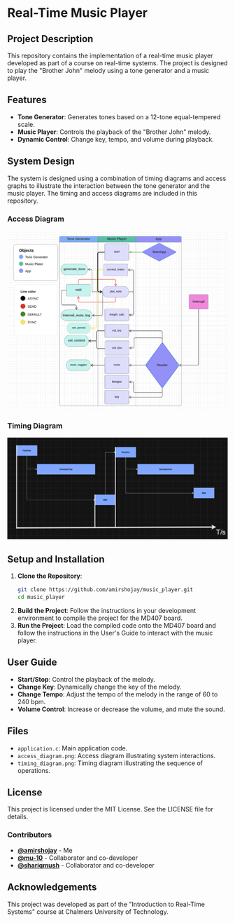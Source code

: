 # Real-Time Music Player

## Project Description
This repository contains the implementation of a real-time music player developed as part of a course on real-time systems. The project is designed to play the "Brother John" melody using a tone generator and a music player.

## Features
- **Tone Generator**: Generates tones based on a 12-tone equal-tempered scale.
- **Music Player**: Controls the playback of the "Brother John" melody.
- **Dynamic Control**: Change key, tempo, and volume during playback.

## System Design
The system is designed using a combination of timing diagrams and access graphs to illustrate the interaction between the tone generator and the music player. The timing and access diagrams are included in this repository.

### Access Diagram
![Access Diagram](access_diagram.png)

### Timing Diagram
![Timing Diagram](timing_diagram.png)

## Setup and Installation
1. **Clone the Repository**:
    ```bash
    git clone https://github.com/amirshojay/music_player.git
    cd music_player
    ```
2. **Build the Project**: Follow the instructions in your development environment to compile the project for the MD407 board.
3. **Run the Project**: Load the compiled code onto the MD407 board and follow the instructions in the User's Guide to interact with the music player.

## User Guide
- **Start/Stop**: Control the playback of the melody.
- **Change Key**: Dynamically change the key of the melody.
- **Change Tempo**: Adjust the tempo of the melody in the range of 60 to 240 bpm.
- **Volume Control**: Increase or decrease the volume, and mute the sound.

## Files
- `application.c`: Main application code.
- `access_diagram.png`: Access diagram illustrating system interactions.
- `timing_diagram.png`: Timing diagram illustrating the sequence of operations.

## License
This project is licensed under the MIT License. See the LICENSE file for details.

### Contributors
- **[@amirshojay](https://github.com/amirshojay)** - Me
- **[@mu-10](https://github.com/labpartner)** - Collaborator and co-developer
- **[@shariqmush](https://github.com/othercolleague)** - Collaborator and co-developer


## Acknowledgements
This project was developed as part of the "Introduction to Real-Time Systems" course at Chalmers University of Technology.

